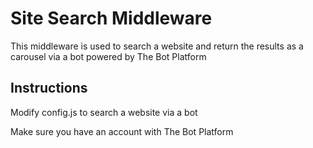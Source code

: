 # Site Search Middleware

This middleware is used to search a website and return the results as a carousel via a bot powered by The Bot Platform

## Instructions

Modify config.js to search a website via a bot

Make sure you have an account with The Bot Platform
